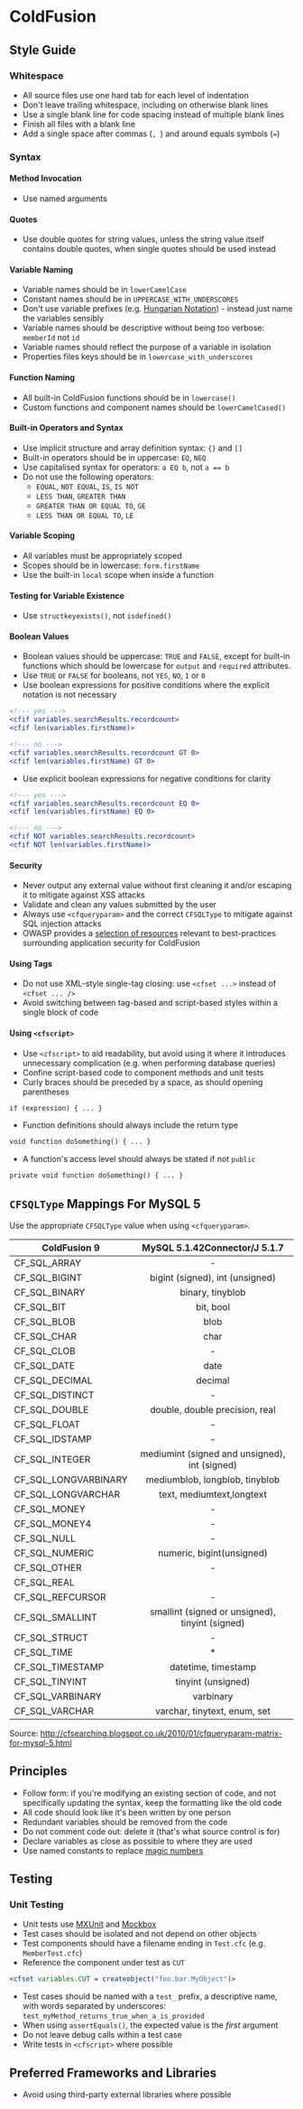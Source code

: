 # ColdFusion

## Style Guide

### Whitespace

- All source files use one hard tab for each level of indentation
- Don't leave trailing whitespace, including on otherwise blank lines
- Use a single blank line for code spacing instead of multiple blank lines
- Finish all files with a blank line
- Add a single space after commas (`, `) and around equals symbols (` = `)

### Syntax

#### Method Invocation

- Use named arguments

#### Quotes

- Use double quotes for string values, unless the string value itself contains
  double quotes, when single quotes should be used instead

#### Variable Naming

- Variable names should be in `lowerCamelCase`
- Constant names should be in `UPPERCASE_WITH_UNDERSCORES`
- Don't use variable prefixes (e.g. [Hungarian Notation][hungarian]) - instead
  just name the variables sensibly
- Variable names should be descriptive without being too verbose:
  `memberId` not `id`
- Variable names should reflect the purpose of a variable in isolation
- Properties files keys should be in `lowercase_with_underscores`

[hungarian]: http://en.wikipedia.org/wiki/Hungarian_notation

#### Function Naming

- All built-in ColdFusion functions should be in `lowercase()`
- Custom functions and component names should be `lowerCamelCased()`

#### Built-in Operators and Syntax

- Use implicit structure and array definition syntax: `{}` and `[]`
- Built-in operators should be in uppercase: `EQ`, `NEQ`
- Use capitalised syntax for operators: `a EQ b`, not `a == b`
- Do not use the following operators:
  - `EQUAL`, `NOT EQUAL`, `IS`, `IS NOT`
  - `LESS THAN`, `GREATER THAN`
  - `GREATER THAN OR EQUAL TO`, `GE`
  - `LESS THAN OR EQUAL TO`, `LE`

#### Variable Scoping

- All variables must be appropriately scoped
- Scopes should be in lowercase: `form.firstName`
- Use the built-in `local` scope when inside a function

#### Testing for Variable Existence

- Use `structkeyexists()`, not `isdefined()`

#### Boolean Values

- Boolean values should be uppercase: `TRUE` and `FALSE`, except for built-in functions which should be lowercase for `output` and `required` attributes.
- Use `TRUE` or `FALSE` for booleans, not `YES`, `NO`, `1` or `0`
- Use boolean expressions for positive conditions where the explicit notation
  is not necessary

```cfm
<!--- yes --->
<cfif variables.searchResults.recordcount>
<cfif len(variables.firstName)>

<!--- no --->
<cfif variables.searchResults.recordcount GT 0>
<cfif len(variables.firstName) GT 0>
```

- Use explicit boolean expressions for negative conditions for clarity

```cfm
<!--- yes --->
<cfif variables.searchResults.recordcount EQ 0>
<cfif len(variables.firstName) EQ 0>

<!--- no --->
<cfif NOT variables.searchResults.recordcount>
<cfif NOT len(variables.firstName)>
```

#### Security

- Never output any external value without first cleaning it and/or escaping it
  to mitigate against XSS attacks
- Validate and clean any values submitted by the user
- Always use `<cfqueryparam>` and the correct `CFSQLType` to mitigate against
  SQL injection attacks
- OWASP provides a [selection of resources][owasp] relevant to best-practices
  surrounding application security for ColdFusion

[owasp]: https://www.owasp.org/index.php/ColdFusion_Security_Resources

#### Using Tags

- Do not use XML-style single-tag closing: use `<cfset ...>` instead of `<cfset
  ... />`
- Avoid switching between tag-based and script-based styles within a single
  block of code

#### Using `<cfscript>`

- Use `<cfscript>` to aid readability, but avoid using it where it introduces
  unnecessary complication (e.g. when performing database queries)
- Confine script-based code to component methods and unit tests
- Curly braces should be preceded by a space, as should opening parentheses

```cfm
if (expression) { ... }
```

- Function definitions should always include the return type

```cfm
void function doSomething() { ... }
```

- A function's access level should always be stated if not `public`

```cfm
private void function doSomething() { ... }
```

## `CFSQLType` Mappings For MySQL 5

Use the appropriate `CFSQLType` value when using `<cfqueryparam>`.

| ColdFusion 9 | MySQL 5.1.42Connector/J 5.1.7 |
| ------------ |:------------:|
| CF_SQL_ARRAY | - |
| CF_SQL_BIGINT | bigint (signed), int (unsigned) |
| CF_SQL_BINARY | binary, tinyblob |
| CF_SQL_BIT | bit, bool |
| CF_SQL_BLOB | blob |
| CF_SQL_CHAR | char |
| CF_SQL_CLOB | - |
| CF_SQL_DATE | date |
| CF_SQL_DECIMAL | decimal |
| CF_SQL_DISTINCT | - |
| CF_SQL_DOUBLE | double, double precision, real |
| CF_SQL_FLOAT | - |
| CF_SQL_IDSTAMP | - |
| CF_SQL_INTEGER | mediumint (signed and unsigned), int (signed) |
| CF_SQL_LONGVARBINARY | mediumblob, longblob, tinyblob |
| CF_SQL_LONGVARCHAR | text, mediumtext,longtext |
| CF_SQL_MONEY | - |
| CF_SQL_MONEY4 | - |
| CF_SQL_NULL | - |
| CF_SQL_NUMERIC | numeric, bigint(unsigned) |
| CF_SQL_OTHER | - |
| CF_SQL_REAL |  |
| CF_SQL_REFCURSOR | - |
| CF_SQL_SMALLINT | smallint (signed or unsigned), tinyint (signed) |
| CF_SQL_STRUCT | - |
| CF_SQL_TIME | * |
| CF_SQL_TIMESTAMP | datetime, timestamp |
| CF_SQL_TINYINT | tinyint (unsigned) |
| CF_SQL_VARBINARY | varbinary |
| CF_SQL_VARCHAR | varchar, tinytext, enum, set |

Source: http://cfsearching.blogspot.co.uk/2010/01/cfqueryparam-matrix-for-mysql-5.html

## Principles

- Follow form: if you're modifying an existing section of code, and not
  specifically updating the syntax, keep the formatting like the old code
- All code should look like it's been written by one person
- Redundant variables should be removed from the code
- Do not comment code out: delete it (that's what source control is for)
- Declare variables as close as possible to where they are used
- Use named constants to replace [magic numbers][magic]

[magic]: http://c2.com/cgi/wiki?MagicNumber

## Testing

### Unit Testing

- Unit tests use [MXUnit][mxunit] and [Mockbox][mockbox]
- Test cases should be isolated and not depend on other objects
- Test components should have a filename ending in `Test.cfc` (e.g.
  `MemberTest.cfc`)
- Reference the component under test as `CUT`

[mxunit]: http://mxunit.org/
[mockbox]: http://wiki.coldbox.org/wiki/MockBox.cfm

```cfm
<cfset variables.CUT = createobject("foo.bar.MyObject")>
```

- Test cases should be named with a `test_` prefix, a descriptive name, with
  words separated by underscores:
  `test_myMethod_returns_true_when_a_is_provided`
- When using `assertEquals()`, the expected value is the _first_ argument
- Do not leave debug calls within a test case
- Write tests in `<cfscript>` where possible

## Preferred Frameworks and Libraries

- Avoid using third-party external libraries where possible
